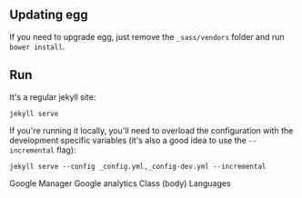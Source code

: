 ## Updating egg

If you need to upgrade egg, just remove the `_sass/vendors` folder and run `bower install`.

## Run

It's a regular jekyll site:

    jekyll serve

If you're running it locally, you'll need to overload the configuration with the development specific variables (it's also a good idea to use the `--incremental` flag):

    jekyll serve --config _config.yml,_config-dev.yml --incremental


Google Manager
Google analytics
Class (body)
Languages
